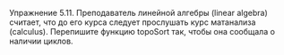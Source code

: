 Упражнение 5.11. Преподаватель линейной алгебры (linear algebra) считает, что до его курса следует прослушать курс матанализа (calculus). Перепишите функцию topoSort так, чтобы она сообщала о наличии циклов.
